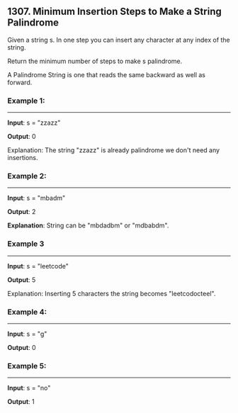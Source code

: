 ## 1307. Minimum Insertion Steps to Make a String Palindrome
Given a string s. In one step you can insert any character at any index of the string.

Return the minimum number of steps to make s palindrome.

A Palindrome String is one that reads the same backward as well as forward.

### Example 1:
_ _ _
**Input**: s = "zzazz"

**Output**: 0

Explanation: The string "zzazz" is already palindrome we don't need any insertions.
### Example 2:
_ _ _
**Input**: s = "mbadm"

**Output**: 2

**Explanation**: String can be "mbdadbm" or "mdbabdm".
### Example 3
_ _ _
**Input**: s = "leetcode"

**Output**: 5

Explanation: Inserting 5 characters the string becomes "leetcodocteel".
### Example 4:
_ _ _
**Input**: s = "g"

**Output**: 0
### Example 5:
_ _ _
**Input**: s = "no"

**Output**: 1
